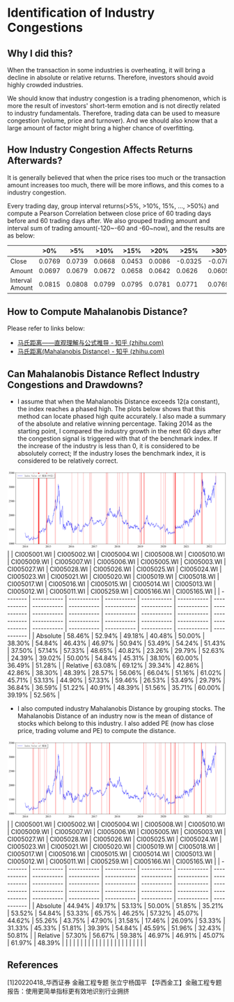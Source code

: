 # Identification of Industry Congestions

## Why I did this?

When the transaction in some industries is overheating, it will bring a decline in absolute or relative returns. Therefore, investors should avoid highly crowded industries.

We should know that industry congestion is a trading phenomenon, which is more the result of investors' short-term emotion and is not directly related to industry fundamentals. Therefore, trading data can be used to measure congestion (volume, price and turnover). And we should also know that a large amount of factor might bring a higher chance of overfitting.

## How Industry Congestion Affects Returns Afterwards?

It is generally believed that when the price rises too much or the transaction amount increases too much, there will be more inflows, and this comes to a industry congestion.

Every trading day, group interval returns(>5%, >10%, 15%, ..., >50%) and compute a Pearson Correlation between close price of 60 trading days before and 60 trading days after. We also grouped trading amount and interval sum of trading amount(-120~-60 and -60~now), and the results are as below:

|                 | >0%    | >5%    | >10%   | >15%   | >20%   | >25%    | >30%    | >35%    | >40%    | >45%    | >50%    |
| --------------- | ------ | ------ | ------ | ------ | ------ | ------- | ------- | ------- | ------- | ------- | ------- |
| Close           | 0.0769 | 0.0739 | 0.0668 | 0.0453 | 0.0086 | -0.0325 | -0.0786 | -0.1090 | -0.1299 | -0.1401 | -0.1530 |
| Amount          | 0.0697 | 0.0679 | 0.0672 | 0.0658 | 0.0642 | 0.0626  | 0.0605  | 0.0583  | 0.0559  | 0.0533  | 0.0511  |
| Interval Amount | 0.0815 | 0.0808 | 0.0799 | 0.0795 | 0.0781 | 0.0771  | 0.0769  | 0.0765  | 0.0777  | 0.0795  | 0.0789  |

## How to Compute Mahalanobis Distance?

Please refer to links below:

- [马氏距离——直观理解与公式推导 - 知乎 (zhihu.com)](https://zhuanlan.zhihu.com/p/109100222)
- [马氏距离(Mahalanobis Distance) - 知乎 (zhihu.com)](https://zhuanlan.zhihu.com/p/46626607)

## Can Mahalanobis Distance Reflect Industry Congestions and Drawdowns?

- I assume that when the Mahalanobis Distance exceeds 12(a constant), the index reaches a phased high. The plots below shows that this method can locate phased high quite accurately.
I also made a summary of the absolute and relative winning percentage. Taking 2014 as the starting point, I compared the industry growth in the next 60 days after the congestion signal is triggered with that of the benchmark index. If the increase of the industry is less than 0, it is considered to be absolutely correct; If the industry loses the benchmark index, it is considered to be relatively correct.

![a](./Plots/IndCongestionFromIndIndex/CI005002.png)
|          | CI005001.WI | CI005002.WI | CI005004.WI | CI005008.WI | CI005010.WI | CI005009.WI | CI005007.WI | CI005006.WI | CI005005.WI | CI005003.WI | CI005027.WI | CI005028.WI | CI005026.WI | CI005025.WI | CI005024.WI | CI005023.WI | CI005021.WI | CI005020.WI | CI005019.WI | CI005018.WI | CI005017.WI | CI005016.WI | CI005015.WI | CI005014.WI | CI005013.WI | CI005012.WI | CI005011.WI | CI005259.WI | CI005166.WI | CI005165.WI |
| -------- | ----------- | ----------- | ----------- | ----------- | ----------- | ----------- | ----------- | ----------- | ----------- | ----------- | ----------- | ----------- | ----------- | ----------- | ----------- | ----------- | ----------- | ----------- | ----------- | ----------- | ----------- | ----------- | ----------- | ----------- | ----------- | ----------- | ----------- | ----------- | ----------- | ----------- |
| Absolute | 58.46%      | 52.94%      | 49.18%      | 40.48%      | 50.00%      | 38.30%      | 54.84%      | 46.43%      | 46.97%      | 50.94%      | 53.49%      | 54.24%      | 51.43%      | 37.50%      | 57.14%      | 57.33%      | 48.65%      | 40.82%      | 23.26%      | 29.79%      | 52.63%      | 24.39%      | 39.02%      | 50.00%      | 54.84%      | 45.31%      | 38.10%      | 60.00%      | 36.49%      | 51.28%      |
| Relative | 63.08%      | 69.12%      | 39.34%      | 42.86%      | 42.86%      | 38.30%      | 48.39%      | 28.57%      | 56.06%      | 66.04%      | 51.16%      | 61.02%      | 45.71%      | 53.13%      | 44.90%      | 57.33%      | 59.46%      | 26.53%      | 53.49%      | 29.79%      | 36.84%      | 36.59%      | 51.22%      | 40.91%      | 48.39%      | 51.56%      | 35.71%      | 60.00%      | 39.19%      | 52.56%      |

- I also computed industry Mahalanobis Distance by grouping stocks. The Mahalanobis Distance of an industry now is the mean of distance of stocks which belong to this industry. I also added PE (now has close price, trading volume and PE) to compute the distance.

![a](./Plots/IndCongestionFromStkMean/CI005002.png)
|          | CI005001.WI | CI005002.WI | CI005004.WI | CI005008.WI | CI005010.WI | CI005009.WI | CI005007.WI | CI005006.WI | CI005005.WI | CI005003.WI | CI005027.WI | CI005028.WI | CI005026.WI | CI005025.WI | CI005024.WI | CI005023.WI | CI005021.WI | CI005020.WI | CI005019.WI | CI005018.WI | CI005017.WI | CI005016.WI | CI005015.WI | CI005014.WI | CI005013.WI | CI005012.WI | CI005011.WI | CI005259.WI | CI005166.WI | CI005165.WI |
| -------- | ----------- | ----------- | ----------- | ----------- | ----------- | ----------- | ----------- | ----------- | ----------- | ----------- | ----------- | ----------- | ----------- | ----------- | ----------- | ----------- | ----------- | ----------- | ----------- | ----------- | ----------- | ----------- | ----------- | ----------- | ----------- | ----------- | ----------- | ----------- | ----------- | ----------- |
| Absolute | 44.94%      | 49.17%      | 53.13%      | 50.00%      | 51.85%      | 35.21%      | 53.52%      | 54.84%      | 53.33%      | 65.75%      | 46.25%      | 57.32%      | 45.07%      | 44.62%      | 55.26%      | 43.75%      | 47.90%      | 31.58%      | 17.46%      | 26.09%      | 53.33%      | 31.33%      | 45.33%      | 51.81%      | 39.39%      | 54.84%      | 45.59%      | 51.96%      | 32.43%      | 50.81%      |
| Relative | 57.30%      | 56.67%      | 59.38%      | 46.97%      | 46.91%      | 45.07%      | 61.97%      | 48.39%      |             |             |             |             |             |             |             |             |             |             |             |             |             |             |             |             |             |             |             |             |             |             |

## References

[1]20220418_华西证券 金融工程专题 张立宁杨国平 【华西金工】金融工程专题报告：使用更简单指标更有效地识别行业拥挤

##  
